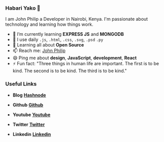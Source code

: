 ### Habari Yako 👋


I am John Philip a Developer in Nairobi, Kenya. I'm passionate about technology and learning how things work.

- 🌱 I’m currently learning **EXPRESS JS** and **MONGODB**
- 👯 I use daily `.js`, `.html`, `.css`, `.svg`, `.psd` `.py`
- 💬 Learning all about **Open Source**
- 📫 Reach me: [John Philip](https://www.linkedin.com/in/amjohnphilip/)
- 😄 Ping me about **design**, **JavaScript**, **development**, **React**
- ⚡ Fun fact: "Three things in human life are important. The first is to be kind. The second is to be kind. The third is to be kind."


### Useful Links

-  **Blog**            **[Hashnode](https://amjohnphilip.hashnode.dev/)**

-  **Github**          **[Github](https://github.com/developerphilo/)**

-  **Youtube**         **[Youtube](https://www.youtube.com/channel/UCNCzNrpq0fHxFqQYCmbwAcA?view_as=subscriber)**

-  **Twitter**         **[Twitter](https://twitter.com/amjohnphilip)**

-  **Linkedin**        **[Linkedin](https://www.linkedin.com/in/amjohnphilip/)**



